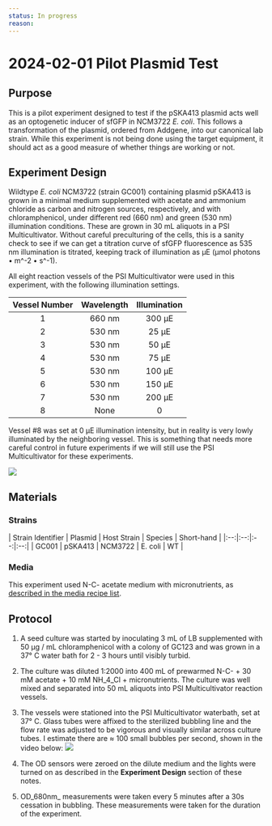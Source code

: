 ```yaml
---
status: In progress
reason: 
---
```


# 2024-02-01 Pilot Plasmid Test

## Purpose
This is a pilot experiment designed to test if the pSKA413 plasmid acts well 
as an optogenetic inducer of sfGFP in NCM3722 *E. coli*. This follows a transformation 
of the plasmid, ordered from Addgene, into our canonical lab strain. While this 
experiment is not being done using the target equipment, it should act as a good 
measure of whether things are working or not. 

## Experiment Design
Wildtype *E. coli* NCM3722 (strain GC001) containing plasmid pSKA413 is grown in
a minimal medium supplemented with acetate and ammonium chloride as carbon and 
nitrogen sources, respectively, and with chloramphenicol, under different red
(660 nm) and green (530 nm) illumination conditions. These are grown in 30 mL
aliquots in a PSI Multicultivator. Without careful preculturing of the cells, 
this is a sanity check to see if we can get a titration curve of sfGFP
fluorescence as 535 nm illumination is titrated, keeping track of illumination
as µE (µmol photons • m^-2 • s^-1).

All eight reaction vessels of the PSI Multicultivator were used in this experiment, 
with the following illumination settings.

| Vessel Number | Wavelength | Illumination |
|:--:|:--:|:--:|
| 1 | 660 nm | 300 µE |
| 2 | 530 nm | 25 µE | 
| 3 | 530 nm | 50 µE |
| 4 | 530 nm | 75 µE |
| 5 | 530 nm | 100 µE |
| 6 | 530 nm | 150 µE |
| 7 | 530 nm | 200 µE | 
| 8 | None | 0 |

Vessel #8 was set at 0 µE illumination intensity, but in reality is very lowly 
illuminated by the neighboring vessel. This is something that needs more careful
control in future experiments if we will still use the PSI Multicultivator for
these experiments.

![](data/2024-01-31_cultivator_image.png)

## Materials 
### Strains
| Strain Identifier | Plasmid | Host Strain | Species | Short-hand |
|:--:|:--:|:--:|:--:|
| GC001 | pSKA413 | NCM3722 | E. coli | WT |

### Media
This experiment used N-C- acetate medium with micronutrients, as 
[described in the media recipe list](../../../miscellaneous/media_recipes.md).  

## Protocol 
1. A seed culture was started by inoculating 3 mL of LB supplemented with 50 µg / mL chloramphenicol
with a colony of GC123 and was grown in a 37° C water bath for 2 - 3 hours until 
visibly turbid. 

2. The culture was diluted 1:2000 into 400 mL of prewarmed N-C- + 30 mM acetate + 10 mM
NH_4_Cl + micronutrients. The culture was well mixed and separated into 50 mL aliquots
into PSI Multicultivator reaction vessels. 

3. The vessels were stationed into the PSI Multicultivator waterbath, set at 37° C. 
Glass tubes were affixed to the sterilized bubbling line and the flow rate was 
adjusted to be vigorous and visually similar across culture tubes. I estimate there are ≈ 100 small bubbles per second,
shown in the video below:
![](data/2024-01-31_bubbling.gif) 

4. The OD sensors were zeroed on the dilute medium and the lights were turned on as 
described in the **Experiment Design** section of these notes. 

5. OD_680nm_ measurements were taken every 5 minutes after a 30s cessation in bubbling. These measurements were 
taken for the duration of the experiment. 

